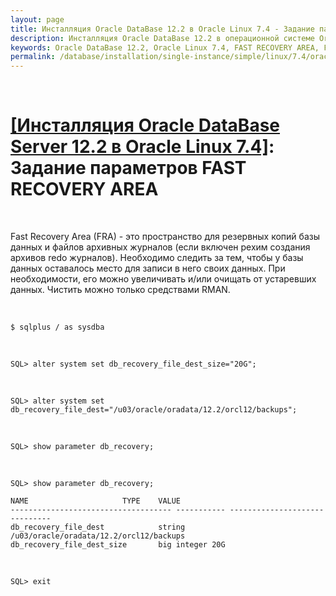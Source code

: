 ```yaml
---
layout: page
title: Инсталляция Oracle DataBase 12.2 в Oracle Linux 7.4 - Задание параметров FAST RECOVERY AREA
description: Инсталляция Oracle DataBase 12.2 в операционной системе Oracle Linux 7.4 - Настройка автозапуска Oracle после перезагрузки
keywords: Oracle DataBase 12.2, Oracle Linux 7.4, FAST RECOVERY AREA, FRA
permalink: /database/installation/single-instance/simple/linux/7.4/oracle/12.2/oracle-setup-fast-recovery-area-params/
---
```


<br/>

# <a href="/database/installation/single-instance/simple/linux/7.4/oracle/12.2/">[Инсталляция Oracle DataBase Server 12.2 в Oracle Linux 7.4]</a>: Задание параметров FAST RECOVERY AREA

<br/>

Fast Recovery Area (FRA) - это пространство для резервных копий базы данных и файлов архивных журналов (если включен рехим создания архивов redo журналов). Необходимо следить за тем, чтобы у базы данных оставалось место для записи в него своих данных. При необходимости, его можно увеличивать и/или очищать от устаревших данных. Чистить можно только средствами RMAN.

<br/>

    $ sqlplus / as sysdba

<br/>

    SQL> alter system set db_recovery_file_dest_size="20G";

<br/>

    SQL> alter system set db_recovery_file_dest="/u03/oracle/oradata/12.2/orcl12/backups";

<br/>

    SQL> show parameter db_recovery;

<br/>

    SQL> show parameter db_recovery;

    NAME				     TYPE	 VALUE
    ------------------------------------ ----------- ------------------------------
    db_recovery_file_dest		     string	 /u03/oracle/oradata/12.2/orcl12/backups
    db_recovery_file_dest_size	     big integer 20G

<br/>

    SQL> exit
